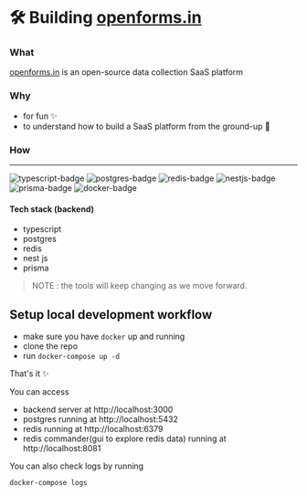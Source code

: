 # 🛠️ Building [openforms.in](https://openforms.in)

### What

[openforms.in](https://openforms.in) is an open-source data collection SaaS platform

### Why

- for fun ✨
- to understand how to build a SaaS platform from the ground-up 💪

### How

---

![typescript-badge](https://img.shields.io/badge/TypeScript-007ACC?style=for-the-badge&logo=typescript&logoColor=white) ![postgres-badge](https://img.shields.io/badge/PostgreSQL-316192?style=for-the-badge&logo=postgresql&logoColor=white) ![redis-badge](https://img.shields.io/badge/redis-%23DD0031.svg?&style=for-the-badge&logo=redis&logoColor=white) ![nestjs-badge](https://img.shields.io/badge/nestjs-E0234E?style=for-the-badge&logo=nestjs&logoColor=white) ![prisma-badge](https://img.shields.io/badge/Prisma-3982CE?style=for-the-badge&logo=Prisma&logoColor=white) ![docker-badge](https://img.shields.io/badge/Docker-2CA5E0?style=for-the-badge&logo=docker&logoColor=white)

#### Tech stack (backend)

- typescript
- postgres
- redis
- nest js
- prisma

> NOTE : the tools will keep changing as we move forward.

## Setup local development workflow

- make sure you have `docker` up and running
- clone the repo
- run `docker-compose up -d`

That's it ✨

You can access

- backend server at http://localhost:3000
- postgres running at http://localhost:5432
- redis running at http://localhost:6379
- redis commander(gui to explore redis data) running at http://localhost:8081

You can also check logs by running

```sh
docker-compose logs
```
